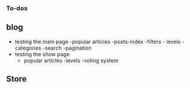 ### To-dos

## blog

- testing the main page
    -popular articles
    -posts-index
    -filters 
        - levels 
        - categories 
        -search
    -pagination 
- testing the show page 
    - popular articles
    -levels 
    -voting system 
## Store


